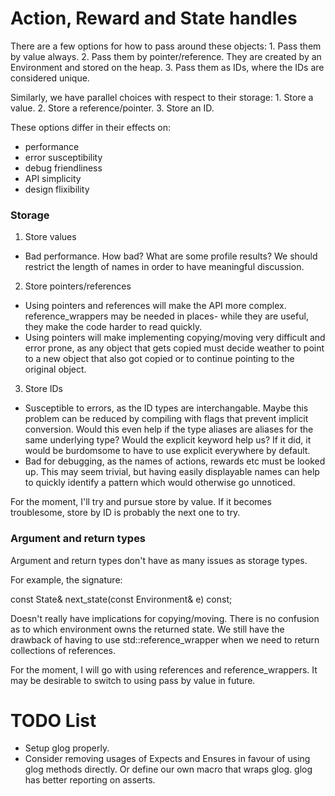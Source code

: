 
# Action, Reward and State handles
There are a few options for how to pass around these objects:
    1. Pass them by value always.
    2. Pass them by pointer/reference. They are created by an Environment and stored on the heap.
    3. Pass them as IDs, where the IDs are considered unique.

Similarly, we have parallel choices with respect to their storage:
    1. Store a value.
    2. Store a reference/pointer.
    3. Store an ID.

These options differ in their effects on:
   * performance
   * error susceptibility
   * debug friendliness
   * API simplicity
   * design flixibility


### Storage

1. Store values
* Bad performance. How bad? What are some profile results? We should restrict the length of names
  in order to have meaningful discussion.

2. Store pointers/references
* Using pointers and references will make the API more complex. reference_wrappers may be needed in
  places- while they are useful, they make the code harder to read quickly.
* Using pointers will make implementing copying/moving very difficult and error prone, as any object
  that gets copied must decide weather to point to a new object that also got copied or to continue
  pointing to the original object.

3. Store IDs
* Susceptible to errors, as the ID types are interchangable. Maybe this problem can be reduced by
  compiling with flags that prevent implicit conversion. Would this even help if the type aliases
  are aliases for the same underlying type? Would the explicit keyword help us? If it did, it would
  be burdomsome to have to use explicit everywhere by default.
* Bad for debugging, as the names of actions, rewards etc must be looked up. This may seem trivial,
  but having easily displayable names can help to quickly identify a pattern which would otherwise
  go unnoticed.

For the moment, I'll try and pursue store by value. If it becomes troublesome, store by
ID is probably the next one to try.


### Argument and return types

Argument and return types don't have as many issues as storage types.

For example, the signature:

const State& next_state(const Environment& e) const;

Doesn't really have implications for copying/moving. There is no confusion as to which environment
owns the returned state. We still have the drawback of having to use std::reference_wrapper when
we need to return collections of references.

For the moment, I will go with using references and reference_wrappers.
It may be desirable to switch to using pass by value in future.

# TODO List

* Setup glog properly.
* Consider removing usages of Expects and Ensures in favour of using glog methods directly. Or 
  define our own macro that wraps glog. glog has better reporting on asserts.
